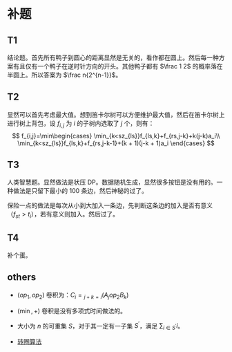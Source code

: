 # 补题

## T1

结论题。首先所有鸭子到圆心的距离显然是无关的，看作都在圆上。然后每一种方案有且仅有一个鸭子在逆时针方向的开头。其他鸭子都有 $\frac 1 2$ 的概率落在半圆上。所以答案为 $\frac n{2^{n-1}}$。

## T2

显然可以首先考虑最大值。想到笛卡尔树可以方便维护最大值，然后在笛卡尔树上进行树上背包，设 $f_{i,j}$ 为 $i$ 的子树内选取了 $j$ 个，则有：
$$
f_{i,j}=\min\begin{cases}
\min_{k<sz_{ls}}f_{ls,k}+f_{rs,j-k}+k(j-k)a_i\\
\min_{k<sz_{ls}}f_{ls,k}+f_{rs,j-k-1}+(k + 1)(j-k + 1)a_i
\end{cases}
$$

## T3

人类智慧题。显然做法是状压 DP。数据随机生成，显然很多按钮是没有用的。一种做法是只留下最小的 $100$ 条边，然后神秘的过了。

保险一点的做法是每次从小到大加入一条边，先判断这条边的加入是否有意义（$f_{st}>t_i$），若有意义则加入。然后过了。

## T4

补个蛋。

## others

- $(op_1,op_2)$ 卷积为：$C_i = \mathop{\operatorname{op_1}}_{j+k=i} (A_j \mathbin{op_2} B_k)$

- $(\min,+)$ 卷积是没有多项式时间做法的。
- 大小为 $n$ 的可重集 $S$，对于其一定有一子集 $S^\prime$，满足 $\sum_{i\in S^\prime}i$。
- [转圈算法](https://www.luogu.com.cn/article/67f6rys1)
